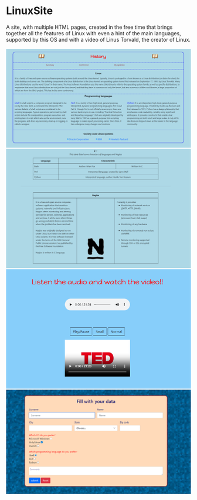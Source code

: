 # LinuxSite
A site, with multiple HTML pages, created in the free time that brings together all the features of Linux with even a hint of the main languages, supported by this OS and with a video of Linus Torvald, the creator of Linux.<br><br>
![LinuxSite_homepage](images/Homepage.png)
![LinuxSite_summary](images/Summary.png)
![LinuxSite_Conferencing](images/Conferencing.png)
![LinuxSite_opinion](images/Opinion.png)
